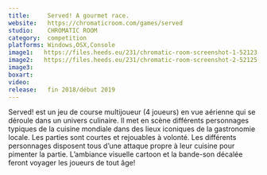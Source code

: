 ```yaml
---
title:     Served! A gourmet race.
website:   https://chromaticroom.com/games/served
studio:    CHROMATIC ROOM
category:  competition
platforms: Windows,OSX,Console
image1:   https://files.heeds.eu/231/chromatic-room-screenshot-1-52123-5019-20180413-190344.jpg
image2:   https://files.heeds.eu/231/chromatic-room-screenshot-2-52125-5019-20180413-190344.jpg
image3:   
boxart:    
video:     
release:   fin 2018/début 2019
---
```


Served! est un jeu de course multijoueur (4 joueurs) en vue aérienne qui se déroule dans un univers culinaire. Il met en scène différents personnages typiques de la cuisine mondiale dans des lieux iconiques de la gastronomie locale. Les parties sont courtes et rejouables à volonté. Les différents personnages disposent tous d’une attaque propre à leur cuisine pour pimenter la partie. L’ambiance visuelle cartoon et la bande-son décalée feront voyager les joueurs de tout âge!
